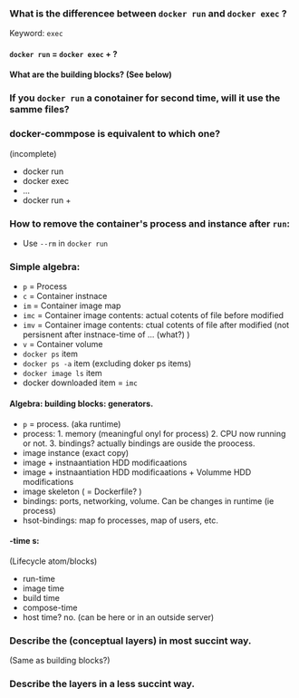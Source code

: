 
### What is the differencee between `docker run` and `docker exec` ?
Keyword: `exec`

#### `docker run` = `docker exec` + ?

#### What are the building blocks? (See below)

### If you `docker run` a conotainer for second time, will it use the samme files?

### docker-commpose is equivalent to which one?
(incomplete)
* docker run
* docker exec
* ...
* docker run + 

### How to remove the container's process and instance after `run`:
* Use `--rm` in `docker run`

### Simple algebra:
* `p` = Process
* `c` = Container instnace
* `im` = Container image map
* `imc` = Container image contents: actual cotents of file before modified
* `imv` = Container image contents: ctual cotents of file after modified (not persisnent after instnace-time of ... (what?) )
* `v` = Container volume
* `docker ps` item
* `docker ps -a` item (excluding doker ps items)
* `docker image ls` item
* docker downloaded item = `imc`

#### Algebra: building blocks: generators.
* `p` = process. (aka runtime)
*    process: 1. memory (meaningful onyl for process) 2. CPU now running or not. 3. bindings? actually bindings are ouside the proocess.
* image instance (exact copy)
* image + instnaantiation HDD modificaations
* image + instnaantiation HDD modificaations + Volumme HDD modifications
* image skeleton ( = Dockerfile? )
* bindings: ports, networking, volume. Can be changes in runtime (ie process)
* hsot-bindings: map fo processes, map of users, etc.

#### -time s:
(Lifecycle atom/blocks)
* run-time
* image time
* build time
* compose-time
* host time? no. (can be here or in an outside server)

### Describe the (conceptual layers) in most succint way.
(Same as building blocks?)

### Describe the layers in a less succint way.

